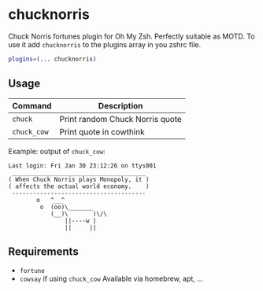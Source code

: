 # chucknorris
Chuck Norris fortunes plugin for Oh My Zsh. Perfectly suitable as MOTD.
To use it add `chucknorris` to the plugins array in you zshrc file.
```zsh
plugins=(... chucknorris)
```
## Usage
| Command     | Description                     |
| ----------- | ------------------------------- |
| `chuck`     | Print random Chuck Norris quote |
| `chuck_cow` | Print quote in cowthink         |
Example: output of `chuck_cow`:
```
Last login: Fri Jan 30 23:12:26 on ttys001
 ______________________________________
( When Chuck Norris plays Monopoly, it )
( affects the actual world economy.    )
 --------------------------------------
        o   ^__^
         o  (oo)\_______
            (__)\       )\/\
                ||----w |
                ||     ||
```
## Requirements
- `fortune`
- `cowsay` if using `chuck_cow`
Available via homebrew, apt, ...
